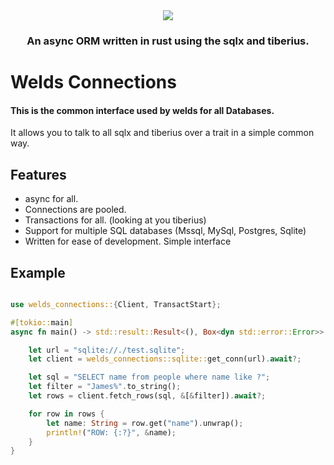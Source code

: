 
<div align="center">
  <img src="https://raw.githubusercontent.com/weldsorm/welds/main/page/src/assets/images/banner.png"/>
  <h3>An async ORM written in rust using the sqlx and tiberius.</h3>
</div>

# Welds Connections

#### This is the common interface used by welds for all Databases.

It allows you to talk to all sqlx and tiberius over a trait in a simple common way.

## Features
- async for all. 
- Connections are pooled.
- Transactions for all. (looking at you tiberius)
- Support for multiple SQL databases (Mssql, MySql, Postgres, Sqlite)
- Written for ease of development. Simple interface

## Example

```rust

use welds_connections::{Client, TransactStart};

#[tokio::main]
async fn main() -> std::result::Result<(), Box<dyn std::error::Error>> {

    let url = "sqlite://./test.sqlite";
    let client = welds_connections::sqlite::get_conn(url).await?;

    let sql = "SELECT name from people where name like ?";
    let filter = "James%".to_string();
    let rows = client.fetch_rows(sql, &[&filter]).await?;

    for row in rows {
        let name: String = row.get("name").unwrap();
        println!("ROW: {:?}", &name);
    }
}

```

